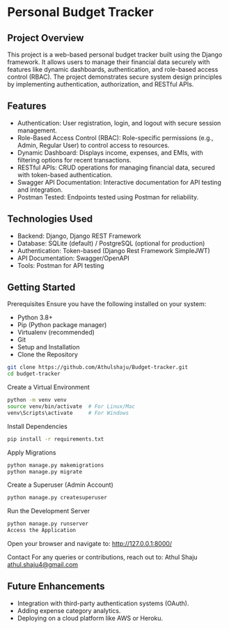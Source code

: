 # Personal Budget Tracker
## Project Overview

This project is a web-based personal budget tracker built using the Django framework. It allows users to manage their financial data securely with features like dynamic dashboards, authentication, and role-based access control (RBAC). The project demonstrates secure system design principles by implementing authentication, authorization, and RESTful APIs.

## Features
* Authentication: User registration, login, and logout with secure session management.
* Role-Based Access Control (RBAC): Role-specific permissions (e.g., Admin, Regular User) to control access to resources.
* Dynamic Dashboard: Displays income, expenses, and EMIs, with filtering options for recent transactions.
* RESTful APIs: CRUD operations for managing financial data, secured with token-based authentication.
* Swagger API Documentation: Interactive documentation for API testing and integration.
* Postman Tested: Endpoints tested using Postman for reliability.

## Technologies Used
* Backend: Django, Django REST Framework
* Database: SQLite (default) / PostgreSQL (optional for production)
* Authentication: Token-based (Django Rest Framework SimpleJWT)
* API Documentation: Swagger/OpenAPI
* Tools: Postman for API testing
## Getting Started
Prerequisites
Ensure you have the following installed on your system:

* Python 3.8+
* Pip (Python package manager)
* Virtualenv (recommended)
* Git
* Setup and Installation
* Clone the Repository

```bash
git clone https://github.com/Athulshaju/Budget-tracker.git
cd budget-tracker
```
Create a Virtual Environment

```bash
python -m venv venv
source venv/bin/activate  # For Linux/Mac
venv\Scripts\activate     # For Windows
```
Install Dependencies


```bash
pip install -r requirements.txt
```
Apply Migrations
```bash
python manage.py makemigrations
python manage.py migrate
```

Create a Superuser (Admin Account)

```bash
python manage.py createsuperuser
```
Run the Development Server

```bash
python manage.py runserver
Access the Application
```
Open your browser and navigate to: http://127.0.0.1:8000/





Contact
For any queries or contributions, reach out to:
Athul Shaju
athul.shaju4@gmail.com

## Future Enhancements
- Integration with third-party authentication systems (OAuth).
- Adding expense category analytics.
- Deploying on a cloud platform like AWS or Heroku.